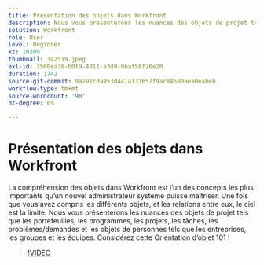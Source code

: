 ```yaml
---
title: Présentation des objets dans Workfront
description: Nous vous présenterons les nuances des objets de projet tels que les portefeuilles, les programmes, les projets, les tâches, les problèmes/demandes et les objets de personnes tels que les entreprises, les groupes et les équipes.
solution: Workfront
role: User
level: Beginner
kt: 10309
thumbnail: 342519.jpeg
exl-id: 3500ea38-b0f9-4311-a3d9-9baf58f26e20
duration: 1742
source-git-commit: 9a297cda953d4414131657f9ac84580aea0eabeb
workflow-type: tm+mt
source-wordcount: '98'
ht-degree: 0%

---
```


# Présentation des objets dans Workfront

La compréhension des objets dans Workfront est l’un des concepts les plus importants qu’un nouvel administrateur système puisse maîtriser. Une fois que vous avez compris les différents objets, et les relations entre eux, le ciel est la limite. Nous vous présenterons les nuances des objets de projet tels que les portefeuilles, les programmes, les projets, les tâches, les problèmes/demandes et les objets de personnes tels que les entreprises, les groupes et les équipes. Considérez cette Orientation d’objet 101 !

>[!VIDEO](https://video.tv.adobe.com/v/342519/?quality=12&learn=on)
